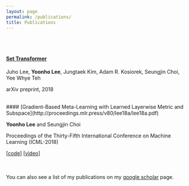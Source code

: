 ```yaml
---
layout: page
permalink: /publications/
title: Publications
---
```



<br><br>
#### [Set Transformer](https://arxiv.org/abs/1810.00825)

Juho Lee, **Yoonho Lee**, Jungtaek Kim, Adam R. Kosiorek, Seungjin Choi, Yee
Whye Teh

arXiv preprint, 2018

<br>
#### [Gradient-Based Meta-Learning with Learned Layerwise Metric and Subspace](http://proceedings.mlr.press/v80/lee18a/lee18a.pdf)

**Yoonho Lee** and Seungjin Choi

Proceedings of the Thirty-Fifth International Conference on Machine Learning
(ICML-2018)

[[code](https://github.com/yoonholee/MT-net)]
[[video](https://www.youtube.com/watch?v=skcErc5DBYM&feature=youtu.be&t=48m11s)]


<br><br>
You can also see a list of my publications on my [google scholar](https://scholar.google.com/citations?user=BAAZ_ysAAAAJ&hl=en) page.
